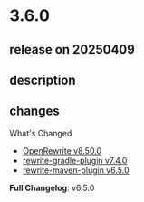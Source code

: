 # 3.6.0

## release on 20250409

## description

## changes

What's Changed

* <a href="https://github.com/openrewrite/rewrite/releases/tag/v8.50.0">OpenRewrite v8.50.0</a>
* <a href="https://github.com/openrewrite/rewrite-gradle-plugin/releases/tag/v7.4.0">rewrite-gradle-plugin v7.4.0</a>
* <a href="https://github.com/openrewrite/rewrite-maven-plugin/releases/tag/v6.5.0">rewrite-maven-plugin v6.5.0</a>

<strong>Full Changelog</strong>: v6.5.0

